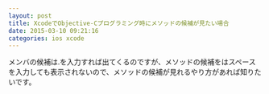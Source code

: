 ```yaml
---
layout: post
title: XcodeでObjective-Cプログラミング時にメソッドの候補が見たい場合
date: 2015-03-10 09:21:16
categories: ios xcode
---
```

<p>メンバの候補は.を入力すれば出てくるのですが、メソッドの候補をはスペースを入力しても表示されないので、メソッドの候補が見れるやり方があれば知りたいです。</p>

